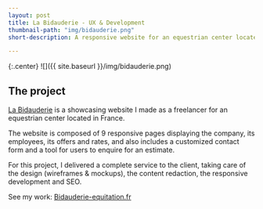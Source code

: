```yaml
---
layout: post
title: La Bidauderie - UX & Development
thumbnail-path: "img/bidauderie.png"
short-description: A responsive website for an equestrian center located in France. My first professional project.

---
```


{:.center}
![]({{ site.baseurl }}/img/bidauderie.png)

## The project

[La Bidauderie](http://www.bidauderie-equitation.fr) is a showcasing website I made as a freelancer for an equestrian center located in France.

The website is composed of 9 responsive pages displaying the company, its employees, its offers and rates, and also includes a customized contact form and a tool for users to enquire for an estimate.

For this project, I delivered a complete service to the client, taking care of the design (wireframes & mockups), the content redaction, the responsive development and SEO.

See my work: [Bidauderie-equitation.fr](http://www.bidauderie-equitation.fr)
